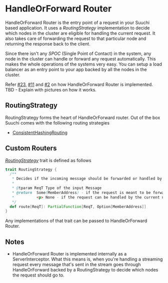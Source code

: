 # HandleOrForward Router

HandleOrForward Router is the entry point of a request in your Suuchi based application. It uses a _RoutingStrategy_ implementation to decide which nodes in the cluster are eligible for handling the current request. It also takes care of forwarding the request to that particular node and returning the response back to the client.

Since there isn't any _SPOC_ (Single Point of Contact) in the system, any node in the cluster can handle or forward any request automatically. This makes the whole operations of the systems very easy. You can setup a load balancer as an entry point to your app
backed by all the nodes in the cluster.

Refer [#23](https://github.com/ashwanthkumar/suuchi/pull/23), [#11](https://github.com/ashwanthkumar/suuchi/pull/11) and [#2](https://github.com/ashwanthkumar/suuchi/pull/2) on how HandleOrForward Router is implemented. TBD - Explain with pictures on how it works.

## RoutingStrategy
RoutingStrategy forms the heart of HandleOrForward router. Out of the box Suuchi comes with the following routing strategies

- [ConsistentHashingRouting](https://en.wikipedia.org/wiki/Consistent_hashing)

## Custom Routers
[_RoutingStrategy_](https://github.com/ashwanthkumar/suuchi/blob/master/suuchi-core/src/main/scala/in/ashwanthkumar/suuchi/router/RoutingStrategy.scala#L10) trait is defined as follows

```scala
trait RoutingStrategy {
  /**
   * Decides if the incoming message should be forwarded or handled by the current node.
   *
   * @tparam ReqT Type of the input Message
   * @return  Some(MemberAddress) - if the request is meant to be forwarded
   *          <p> None - if the request can be handled by the current node
   */
  def route[ReqT]: PartialFunction[ReqT, Option[MemberAddress]]
}
```

Any implementations of that trait can be passed to HandleOrForward Router.

## Notes

- HandleOrForward Router is implemented internally as a ServerInterceptor. What this means is, when you're handling a streaming request every message that's sent in the stream goes through HandleOrForward backed by a RoutingStrategy to decide which nodes the request should go to.
